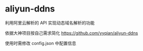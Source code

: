 # aliyun-ddns
利用阿里云解析的 API 实现动态域名解析的功能

依据大神项目按自己需求简化
https://github.com/yyqian/aliyun-ddns

使用时需修改 config.json 中配置信息
